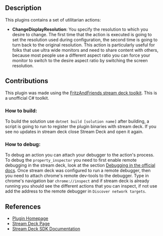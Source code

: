 ## Description
This plugins contains a set of utilitarian actions:
- **ChangeDisplayResolution**: You specify the resolution to which you desire to change. The first time that the action is executed is going to set the resolution used during configuration, the second time is going to turn back to the original resolution.
This action is particularly useful for folks that use ultra wide monitors and need to share content with others, because most people use a different aspect ratio you can force your monitor to switch to the desire aspect ratio by switching the screen resolution.


## Contributions

This plugin was made using the [FritzAndFriends stream deck toolkit](https://github.com/FritzAndFriends/StreamDeckToolkit). This is a unofficial C# toolkit.

### How to build:
To build the solution use `dotnet build [solution name]` after building, a script is going to run to register the plugin binaries with stream deck. If you see no updates in stream deck
close Stream Deck and open it again.

### How to debug:
To debug an action you can attach your debugger to the action's process. To debug the `property_inspector` you need to first enable remote debugging in the stream deck, look at the section [Debugging in the official docs](https://developer.elgato.com/documentation/stream-deck/sdk/create-your-own-plugin/#Debugging).
Once stream deck was configured to run a remote debugger, then you need to attach chrome's remote dev-tools to the debugger. Type in chrome's navigation bar `chrome://inspect` and if stream deck is already running you should see the different actions that you can inspect, if not use add the address to the remote debugger
in `Discover network targets`.

## References

* [Plugin Homepage](https://github.com/FritzAndFriends/StreamDeckToolkit)
* [Stream Deck Page][Stream Deck]
* [Stream Deck SDK Documentation][Stream Deck SDK]

<!-- References -->
[Stream Deck]: https://www.elgato.com/en/gaming/stream-deck "Elgato's Stream Deck landing page for the hardware, software, and SDK"
[Stream Deck software]: https://www.elgato.com/gaming/downloads "Download the Stream Deck software"
[Stream Deck SDK]: https://developer.elgato.com/documentation/stream-deck "Elgato's online SDK documentation"
[Style Guide]: https://developer.elgato.com/documentation/stream-deck/sdk/style-guide/ "The Stream Deck SDK Style Guide"
[Manifest file]: https://developer.elgato.com/documentation/stream-deck/sdk/manifest "Definition of elements in the manifest.json file"
